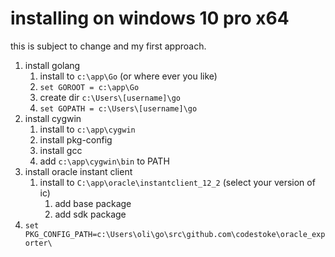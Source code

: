 # installing on windows 10 pro x64

this is subject to change and my first approach.

1. install golang
    1. install to `c:\app\Go` (or where ever you like)
    1. `set GOROOT = c:\app\Go`
    1. create dir `c:\Users\[username]\go`
    1. `set GOPATH = c:\Users\[username]\go`
1. install cygwin
    1. install to `c:\app\cygwin`
    1. install pkg-config
    1. install gcc
    1. add `c:\app\cygwin\bin` to PATH
1. install oracle instant client
    1. install to `C:\app\oracle\instantclient_12_2` (select your version of ic)
        1. add base package
        1. add sdk package
1. `set PKG_CONFIG_PATH=c:\Users\oli\go\src\github.com\codestoke\oracle_exporter\`

